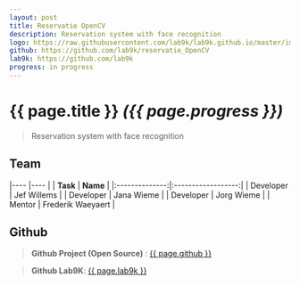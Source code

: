 ```yaml
---
layout: post
title: Reservatie OpenCV 
description: Reservation system with face recognition
logo: https://raw.githubusercontent.com/lab9k/lab9k.github.io/master/images/opencv_logo.png
github: https://github.com/lab9k/reservatie_OpenCV
lab9k: https://github.com/lab9k
progress: in progress 
---
```



# {{ page.title }} *({{ page.progress }})*

> Reservation system with face recognition

## Team

|----            |----                |
|    **Task**    |       **Name**     |
|:--------------:|:------------------:|
| Developer      | Jef Willems        |
| Developer      | Jana Wieme         |
| Developer      | Jorg Wieme         |
| Mentor         | Frederik Waeyaert  |

## Github

>**Github Project (Open Source)** : <a href="{{ page.github }}">{{ page.github }}</a>

>**Github Lab9K**: <a href="{{ page.lab9k }}">{{ page.lab9k }}</a>


